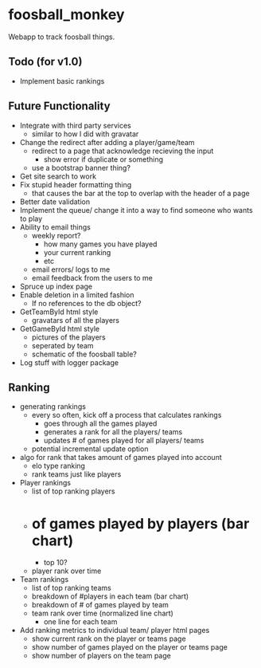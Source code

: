 foosball_monkey
===============

Webapp to track foosball things.



Todo (for v1.0)
---------------
- Implement basic rankings


Future Functionality
--------------------
- Integrate with third party services
    - similar to how I did with gravatar
- Change the redirect after adding a player/game/team
    - redirect to a page that acknowledge recieving the input
        - show error if duplicate or something
    - use a bootstrap banner thing?
- Get site search to work
- Fix stupid header formatting thing
    - that causes the bar at the top to overlap with the header of a page
- Better date validation
- Implement the queue/ change it into a way to find someone who wants to play
- Ability to email things
    - weekly report?
        - how many games you have played
        - your current ranking
        - etc
    - email errors/ logs to me
    - email feedback from the users to me
- Spruce up index page
- Enable deletion in a limited fashion
    - If no references to the db object?
- GetTeamById html style
    - gravatars of all the players
- GetGameById html style
    - pictures of the players
    - seperated by team
    - schematic of the foosball table?
- Log stuff with logger package


Ranking
-------
- generating rankings
    - every so often, kick off a process that calculates rankings
        - goes through all the games played
        - generates a rank for all the players/ teams
        - updates # of games played for all players/ teams
    - potential incremental update option
- algo for rank that takes amount of games played into account
    - elo type ranking
    - rank teams just like players
- Player rankings
    - list of top ranking players
    - # of games played by players (bar chart)
        - top 10?
    - player rank over time
- Team rankings
    - list of top ranking teams
    - breakdown of #players in each team (bar chart)
    - breakdown of # of games played by team
    - team rank over time (normalized line chart)
        - one line for each team
- Add ranking metrics to individual team/ player html pages
    - show current rank on the player or teams page
    - show number of games played on the player or teams page
    - show number of players on the team page
